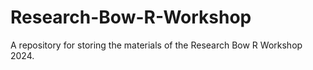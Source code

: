# Research-Bow-R-Workshop
A repository for storing the materials of the Research Bow R Workshop 2024.
